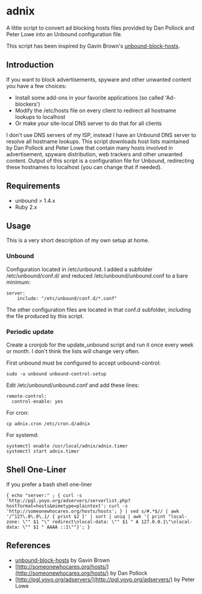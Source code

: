 # adnix

A little script to convert ad blocking hosts files provided by Dan Pollock
and Peter Lowe into an Unbound configuration file.

This script has been inspired by Gavin Brown's
[unbound-block-hosts](https://github.com/jodrell/unbound-block-hosts).


## Introduction

If you want to block advertisements, spyware and other unwanted content you
have a few choices:

* Install some add-ons in your favorite applications (so called 'Ad-blockers')
* Modify the /etc/hosts file on every client to redirect all hostname lookups
  to localhost
* Or make your site-local DNS server to do that for all clients

I don't use DNS servers of my ISP, instead I have an Unbound DNS server to
resolve all hostname lookups. This script downloads host lists maintained by
Dan Pollock and Peter Lowe that contain many hosts involved in advertisement,
spyware distribution, web trackers and other unwanted content. Output of this
script is a configuration file for Unbound, redirecting these hostnames to
localhost (you can change that if needed).


## Requirements

* unbound > 1.4.x
* Ruby 2.x


## Usage

This is a very short description of my own setup at home.

### Unbound

Configuration located in /etc/unbound. I added a subfolder /etc/unbound/conf.d/
and reduced /etc/unbound/unbound.conf to a bare minimum:

    server:
        include: "/etc/unbound/conf.d/*.conf"

The other configuration files are located in that conf.d subfolder, including
the file produced by this script.

### Periodic update

Create a cronjob for the update_unbound script and run it once every week or
month. I don't think the lists will change very often.

First unbound must be configured to accept unbound-control:

    sudo -u unbound unbound-control-setup

Edit /etc/unbound/unbound.conf and add these lines:

    remote-control:
      control-enable: yes

For cron:

    cp adnix.cron /etc/cron.d/adnix

For systemd:

    systemctl enable /usr/local/adnix/adnix.timer
    systemctl start adnix.timer

## Shell One-Liner

If you prefer a bash shell one-liner

    { echo "server:" ; { curl -s 'http://pgl.yoyo.org/adservers/serverlist.php?hostformat=hosts&mimetype=plaintext'; curl -s 'http://someonewhocares.org/hosts/hosts'; } | sed s/#.*$// | awk '/^127\.0\.0\.1/ { print $2 }' | sort | uniq | awk '{ print "local-zone: \"" $1 "\" redirect\nlocal-data: \"" $1 " A 127.0.0.1\"\nlocal-data: \"" $1 " AAAA ::1\""}'; }


## References

* [unbound-block-hosts](https://github.com/jodrell/unbound-block-hosts) by Gavin Brown
* [http://someonewhocares.org/hosts/](http://someonewhocares.org/hosts/) by Dan Pollock
* [http://pgl.yoyo.org/adservers/](http://pgl.yoyo.org/adservers/) by Peter Lowe
